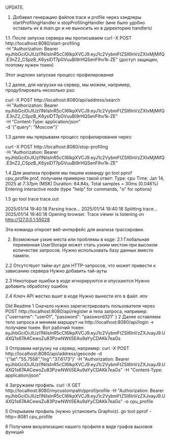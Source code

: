 UPDATE.

1) Добавил генерацию файлов trace и profile через хэндлеры startProfilingHandler и stopProfilingHandler (мне было удобно оставить их в main.go 
и не выносить их в директорию handlers)

1.1. После запуска сервера мы прописываем curl -X POST http://localhost:8080/start-profiling \
  -H "Authorization: Bearer eyJhbGciOiJIUzI1NiIsInR5cCI6IkpXVCJ9.eyJ1c2VybmFtZSI6InVzZXIxMjMifQ.E3nZ2_CSpzB_K6yslDT7pGVuuBi9rHQSenFIhv1k-ZE" 
  (доступ защищен, поэтому нужен токен)

  Этот эндпоин запускае процесс профилирования 

1.2 далее, для нагрузки на сервер, мы можем, например, продублировать несколько раз: 

curl -X POST http://localhost:8080/api/address/search \
  -H "Authorization: Bearer eyJhbGciOiJIUzI1NiIsInR5cCI6IkpXVCJ9.eyJ1c2VybmFtZSI6InVzZXIxMjMifQ.E3nZ2_CSpzB_K6yslDT7pGVuuBi9rHQSenFIhv1k-ZE" \
  -H "Content-Type: application/json" \
  -d '{"query": "Moscow"}'

1.3 далее мы прерываем процесс профилирования через: 

curl -X POST http://localhost:8080/stop-profiling \
  -H "Authorization: Bearer eyJhbGciOiJIUzI1NiIsInR5cCI6IkpXVCJ9.eyJ1c2VybmFtZSI6InVzZXIxMjMifQ.E3nZ2_CSpzB_K6yslDT7pGVuuBi9rHQSenFIhv1k-ZE"

1.4 Для анализа профиля мы пишем команду go tool pprof cpu_profile.prof,
получаем примерно такой ответ: Type: cpu
Time: Jan 14, 2025 at 7:37pm (MSK)
Duration: 64.84s, Total samples = 30ms (0.046%)
Entering interactive mode (type "help" for commands, "o" for options)

1.5  go tool trace trace.out 

2025/01/14 19:40:18 Parsing trace...
2025/01/14 19:40:18 Splitting trace...
2025/01/14 19:40:18 Opening browser. Trace viewer is listening on http://127.0.0.1:55028

Эта команда откроет веб-интерфейс для анализа трассировки.


2) Возможные узкие места или проблемы в коде:
2.1 Глобальная переменная UserStorage может стать узким местом при высоком количестве запросов.
     Нужно использовать базу данных вместо памяти.

2.2 Отсутствует тайм-аут для HTTP-запросов, что может привести к зависанию сервера
Нужно добавить тай-ауты 

2.3 Некоторые ошибки в коде игнорируются и опускаются
Нужно добавить обработку ошибок

2.4 Ключ API жестко вшит в коде
Нужно вынести его в файл .env 




Old Readme
1 Сначало нужно зарегистрировать пользователя через POST http://localhost:8080/api/register и тела запроса, например: {"username": "user01",
    "password": "password321"
    }
2  Далее оставляем тело запроса и меняем маршрут на http://localhost:8080/api/login -> получаем токен. Вот рабочий токен: eyJhbGciOiJIUzI1NiIsInR5cCI6IkpXVCJ9.eyJ1c2VybmFtZSI6InVzZXJvayJ9.U4XQ1s67AACewsZu83PzwNWti5EAu9aYyCDAKk7eaGs

3 Отправим нагрузку на сервер, например: curl -X POST http://localhost:8080/api/address/geocode -d '{"lat":"55.7558","lng":"37.6173"}' -H "Authorization: Bearer eyJhbGciOiJIUzI1NiIsInR5cCI6IkpXVCJ9.eyJ1c2VybmFtZSI6InVzZXJvayJ9.U4XQ1s67AACewsZu83PzwNWti5EAu9aYyCDAKk7eaGs" -H "Content-Type: application/json"

4 Загружаем профиль. curl -X GET http://localhost:8080/mycustompath/pprof/profile -H "Authorization: Bearer eyJhbGciOiJIUzI1NiIsInR5cCI6IkpXVCJ9.eyJ1c2VybmFtZSI6InVzZXJvayJ9.U4XQ1s67AACewsZu83PzwNWti5EAu9aYyCDAKk7eaGs" -o cpu_profile

5 Открываем профиль (нужно установить Graphviz). go tool pprof -http=:8081 cpu_profile

6 Получаем визуализацию нашего профиля в виде графов вызовов функций


